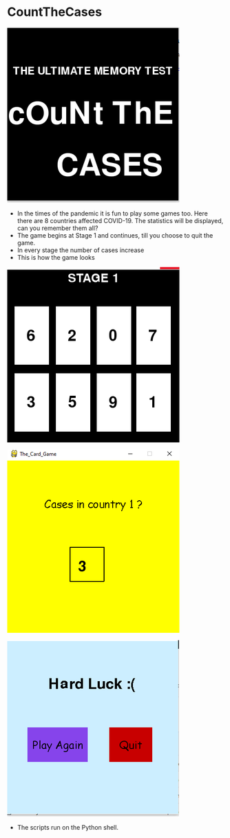 # CountTheCases

![Image](Capture.PNG)

- In the times of the pandemic it is fun to play some games too. Here there are 8 countries affected COVID-19. The statistics will be displayed, can you remember them all?
- The game begins at Stage 1 and continues, till you choose to quit the game.
- In every stage the number of cases increase
- This is how the game looks

![Image](stage1.PNG)

![Image](country.PNG)

![Image](lose.PNG)

- The scripts run on the Python shell.
